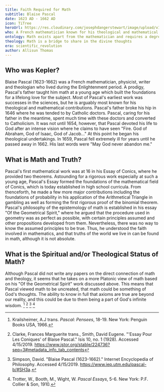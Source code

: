 ```yaml
---
title: Faith Required for Math
subtitle: Blaise Pascal
date: 1623 AD - 1662 AD
icon: TiTree
heroUrl: https://res.cloudinary.com/josephdangerstewart/image/upload/v1557336734/god-and-math/Blaise_Pascal_Versailles.jpg
who: A French mathematician known for his theological and mathematical contributions
ontology: Math exists apart from the mathematician and requires a degree of faith
theology: Math is a bridge to share in the divine thoughts
era: scientific_revolution
author: Allisun Thomas
---
```


## Who was Kepler?

Blaise Pascal (1623-1662) was a French mathematician, physicist, writer and theologian who lived during the Enlightenment period. A prodigy, Pascal's father taught him math at a young age which built the foundations for a lifelong love for the subject. Most of Pascal's earliest work was successes in the sciences, but he is arguably most known for his theological and mathematical contributions.
Pascal's father broke his hip in 1646 where he was tended to by Catholic doctors. Pascal, caring for his father in the meantime, spent much time with these doctors and converted to Catholicism. It was not until 1654, however, that Pascal devoted his life to God after an intense vision where he claims to have seen "Fire. God of Abraham, God of Isaac, God of Jacob…" At this point he began his theological undertakings.
In 1659, Pascal fell extremely ill for years until he passed away in 1662. His last words were "May God never abandon me."


## What is Math and Truth?

Pascal's first mathematical work was at 16 in his Essay of Conics, where he provided two theorems. Astounding for a rigorous work especially at such a young age, Pascal's Essay formed the foundations of the mathematical field of Conics, which is today established in high school curricula. From thenceforth, he made a few more major contributions including the foundations of probability in his application of the Arithmetical Triangle in gambling as well as forming the first rigorous proof of the binomial theorem. 
Pascal's philosophy of the epistemology of math is established in his essay "Of the Geometrical Spirit," where he argued that the procedure used in geometry was as perfect as possible, with certain principles assumed and other propositions developed from them. Nevertheless, there was no way to know the assumed principles to be true. Thus, he understood the faith involved in mathematics, and that truths of the world we live in can be found in math, although it is not absolute.


## What is the Spiritual and/or Theological Status of Math?

Although Pascal did not write any papers on the direct connection of math and theology, it seems that he takes on a more Platonic view of math based on his "Of the Geometrical Spirit" work discussed above. This means that Pascal viewed math to be uncreated, that math could be something of God's thoughts. The ability to know in full that axioms are true are beyond our reality, and this could be due to them being a part of God's infinite wisdom.
[^1] [^2] [^3] [^4]

[^1]: Krailsheimer, A.J trans. _Pascal: Pensees_, 18-19. New York: Penguin Books USA, 1966.
[^2]: Clarke, Frances Marguerite trans., Smith, David Eugene. "'Essay Pour Les Coniques' of Blaise Pascal." Isis	10, no. 1 (1928). Accessed 4/15/2019.	https://www.jstor.org/stable/224736?seq=3#metadata_info_tab_contents
[^3]: Simpson, David. "Blaise Pascal (1623-1662)." Internet Encyclopedia of Philosophy. Accessed 4/15/2019.	https://www.iep.utm.edu/pascal-b/#SH3a.
[^4]: Trotter, W., Booth, M., Wight, W. _Pascal Essays_, 5-6. New York: P.F. Collier & Son, 1910.
